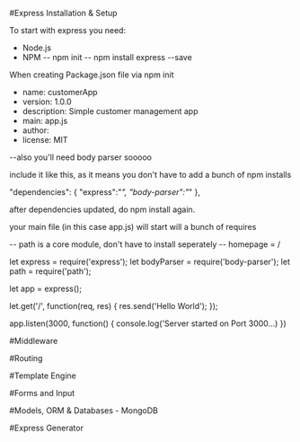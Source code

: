 #Express Installation & Setup

To start with express you need: 
* Node.js
* NPM
-- npm init
-- npm install express --save

When creating Package.json file via npm init
* name: customerApp
* version: 1.0.0
* description: Simple customer management app
* main: app.js
* author: 
* license: MIT

--also you'll need body parser sooooo

include it like this, as it means you don't have to add a bunch of npm installs

"dependencies": {
    "express":"*",
    "body-parser":"*"
},

after dependencies updated, do npm install again.

your main file (in this case app.js) will start will a bunch of requires

-- path is a core module, don't have to install seperately
-- homepage = /

let express = require('express');
let bodyParser = require('body-parser');
let path = require('path'); 

let app = express();

let.get('/', function(req, res) {
    res.send('Hello World');
}); 

app.listen(3000, function() {
    console.log('Server started on Port 3000...)
})






#Middleware

#Routing

#Template Engine

#Forms and Input

#Models, ORM & Databases - MongoDB

#Express Generator
